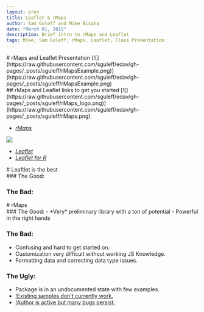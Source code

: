 ```yaml
---
layout: pres
title: Leaflet & rMaps
author: Sam Guleff and Mike Bisaha
date: "March 01, 2015"
description: Brief intro to rMaps and Leaflet
tags: Mike, Sam Guleff, rMaps, Leaflet, Class Presentation
---
```

<section>
	<section>
# rMaps and Leaflet Presentation
[![](https://raw.githubusercontent.com/sguleff/edav/gh-pages/_posts/sguleff/rMapsExample.png)](https://raw.githubusercontent.com/sguleff/edav/gh-pages/_posts/sguleff/rMapsExample.png)

</section>
	<section>
## rMaps and Leaflet links to get you started
[![](https://raw.githubusercontent.com/sguleff/edav/gh-pages/_posts/sguleff/rMaps_logo.png)](https://raw.githubusercontent.com/sguleff/edav/gh-pages/_posts/sguleff/rMaps.png)

* [*rMaps*](http://rmaps.github.io)

[![](https://raw.githubusercontent.com/sguleff/edav/gh-pages/_posts/sguleff/Leaflet_logo.png)](https://raw.githubusercontent.com/sguleff/edav/gh-pages/_posts/sguleff/Leaflet_logo.png)

* [*Leaflet*](http://leafletjs.com)
* [*Leaflet for R*](http://rstudio.github.io/leaflet/)
</section>
</section>

<section>
	<section>
# Leaftlet is the best
</section>
	<section>
### The Good:
		
###  The Bad:

</section>
</section>

<section>
	<section>
# rMaps
</section>
	<section>
### The Good:
- *Very* preliminary library with a ton of potential
- Powerful in the right hands


###  The Bad:
- Confusing and hard to get started on.
- Customization very difficult without working JS Knowledge.
- Formatting data and correcting data type issues.


### The Ugly:
- Package is in an undocumented state with few examples.
- [!Existing samples don't currently work.](http://bl.ocks.org/ramnathv/raw/8970935/mymap.html)
- [!Author is active but many bugs persist.](https://github.com/ramnathv/rMaps/issues/1)
		
</section>
</section>






